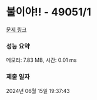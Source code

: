 # 불이야!! - 49051/1 

[문제 링크](https://level.goorm.io/exam/49051/%EB%B6%88%EC%9D%B4%EC%95%BC/quiz/1) 

### 성능 요약

메모리: 7.83 MB, 시간: 0.01 ms

### 제출 일자

2024년 06월 15일 19:37:43


